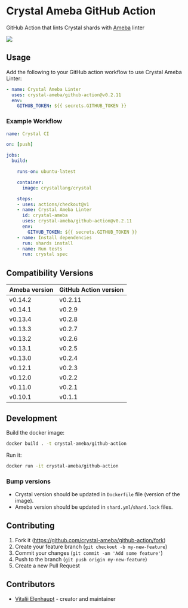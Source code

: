 # Crystal Ameba GitHub Action

GitHub Action that lints Crystal shards with [Ameba](https://github.com/crystal-ameba/ameba) linter

![](https://github.com/crystal-ameba/github-action/raw/master/assets/sample.png)

## Usage

Add the following to your GitHub action workflow to use Crystal Ameba Linter:

``` yaml
- name: Crystal Ameba Linter
  uses: crystal-ameba/github-action@v0.2.11
  env:
    GITHUB_TOKEN: ${{ secrets.GITHUB_TOKEN }}
```

### Example Workflow

``` yaml
name: Crystal CI

on: [push]

jobs:
  build:

    runs-on: ubuntu-latest

    container:
      image: crystallang/crystal

    steps:
    - uses: actions/checkout@v1
    - name: Crystal Ameba Linter
      id: crystal-ameba
      uses: crystal-ameba/github-action@v0.2.11
      env:
        GITHUB_TOKEN: ${{ secrets.GITHUB_TOKEN }}
    - name: Install dependencies
      run: shards install
    - name: Run tests
      run: crystal spec
```

## Compatibility Versions

|  Ameba version | GitHub Action version |
|  -             | -                     |
| v0.14.2        | v0.2.11               |
| v0.14.1        | v0.2.9                |
| v0.13.4        | v0.2.8                |
| v0.13.3        | v0.2.7                |
| v0.13.2        | v0.2.6                |
| v0.13.1        | v0.2.5                |
| v0.13.0        | v0.2.4                |
| v0.12.1        | v0.2.3                |
| v0.12.0        | v0.2.2                |
| v0.11.0        | v0.2.1                |
| v0.10.1        | v0.1.1                |

## Development

Build the docker image:

```sh
docker build . -t crystal-ameba/github-action
```

Run it:

```sh
docker run -it crystal-ameba/github-action
```

### Bump versions

* Crystal version should be updated in `Dockerfile` file (version of the image).
* Ameba version should be updated in `shard.yml`/`shard.lock` files.

## Contributing

1. Fork it (<https://github.com/crystal-ameba/github-action/fork>)
2. Create your feature branch (`git checkout -b my-new-feature`)
3. Commit your changes (`git commit -am 'Add some feature'`)
4. Push to the branch (`git push origin my-new-feature`)
5. Create a new Pull Request

## Contributors

- [Vitalii Elenhaupt](https://github.com/veelenga) - creator and maintainer
